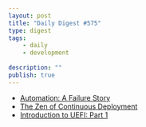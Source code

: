 ```yaml
---
layout: post
title: "Daily Digest #575"
type: digest
tags: 
    - daily
    - development
    
description: ""
publish: true
---
```


- [Automation: A Failure Story](https://medium.com/salesloft-engineering/automation-a-failure-story-94c2868488a5)
- [The Zen of Continuous Deployment](https://www.kabdebon.com/cto/2020/05/28/zen-of-continuous-deployment.html)
- [Introduction to UEFI: Part 1](https://secret.club/2020/05/26/introduction-to-uefi-part-1.html)